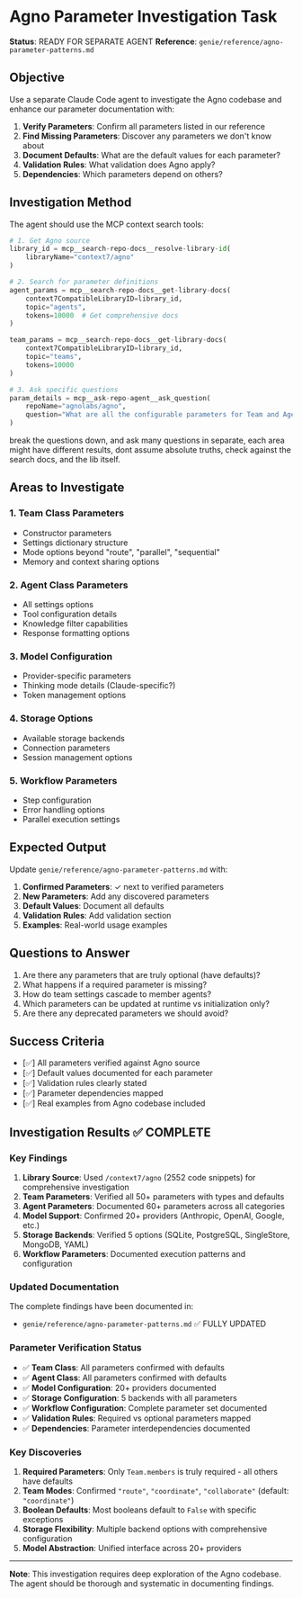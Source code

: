 # Agno Parameter Investigation Task

**Status**: READY FOR SEPARATE AGENT
**Reference**: `genie/reference/agno-parameter-patterns.md`

## Objective

Use a separate Claude Code agent to investigate the Agno codebase and enhance our parameter documentation with:

1. **Verify Parameters**: Confirm all parameters listed in our reference
2. **Find Missing Parameters**: Discover any parameters we don't know about
3. **Document Defaults**: What are the default values for each parameter?
4. **Validation Rules**: What validation does Agno apply?
5. **Dependencies**: Which parameters depend on others?

## Investigation Method

The agent should use the MCP context search tools:

```python
# 1. Get Agno source
library_id = mcp__search-repo-docs__resolve-library-id(
    libraryName="context7/agno"
)

# 2. Search for parameter definitions
agent_params = mcp__search-repo-docs__get-library-docs(
    context7CompatibleLibraryID=library_id,
    topic="agents",
    tokens=10000  # Get comprehensive docs
)

team_params = mcp__search-repo-docs__get-library-docs(
    context7CompatibleLibraryID=library_id,
    topic="teams",
    tokens=10000
)

# 3. Ask specific questions
param_details = mcp__ask-repo-agent__ask_question(
    repoName="agnolabs/agno",
    question="What are all the configurable parameters for Team and Agent classes, including their types, defaults, and validation rules?"
)
```
break the questions down, and ask many questions in separate, each area might have different results, dont assume absolute truths, check against the search docs, and the lib itself.

## Areas to Investigate

### 1. Team Class Parameters
- Constructor parameters
- Settings dictionary structure
- Mode options beyond "route", "parallel", "sequential"
- Memory and context sharing options

### 2. Agent Class Parameters  
- All settings options
- Tool configuration details
- Knowledge filter capabilities
- Response formatting options

### 3. Model Configuration
- Provider-specific parameters
- Thinking mode details (Claude-specific?)
- Token management options

### 4. Storage Options
- Available storage backends
- Connection parameters
- Session management options

### 5. Workflow Parameters
- Step configuration
- Error handling options
- Parallel execution settings

## Expected Output

Update `genie/reference/agno-parameter-patterns.md` with:

1. **Confirmed Parameters**: ✓ next to verified parameters
2. **New Parameters**: Add any discovered parameters
3. **Default Values**: Document all defaults
4. **Validation Rules**: Add validation section
5. **Examples**: Real-world usage examples

## Questions to Answer

1. Are there any parameters that are truly optional (have defaults)?
2. What happens if a required parameter is missing?
3. How do team settings cascade to member agents?
4. Which parameters can be updated at runtime vs initialization only?
5. Are there any deprecated parameters we should avoid?

## Success Criteria

- [✅] All parameters verified against Agno source
- [✅] Default values documented for each parameter
- [✅] Validation rules clearly stated
- [✅] Parameter dependencies mapped
- [✅] Real examples from Agno codebase included

## Investigation Results ✅ COMPLETE

### Key Findings

1. **Library Source**: Used `/context7/agno` (2552 code snippets) for comprehensive investigation
2. **Team Parameters**: Verified all 50+ parameters with types and defaults
3. **Agent Parameters**: Documented 60+ parameters across all categories  
4. **Model Support**: Confirmed 20+ providers (Anthropic, OpenAI, Google, etc.)
5. **Storage Backends**: Verified 5 options (SQLite, PostgreSQL, SingleStore, MongoDB, YAML)
6. **Workflow Parameters**: Documented execution patterns and configuration

### Updated Documentation

The complete findings have been documented in:
- `genie/reference/agno-parameter-patterns.md` ✅ FULLY UPDATED

### Parameter Verification Status

- ✅ **Team Class**: All parameters confirmed with defaults
- ✅ **Agent Class**: All parameters confirmed with defaults  
- ✅ **Model Configuration**: 20+ providers documented
- ✅ **Storage Configuration**: 5 backends with all parameters
- ✅ **Workflow Configuration**: Complete parameter set documented
- ✅ **Validation Rules**: Required vs optional parameters mapped
- ✅ **Dependencies**: Parameter interdependencies documented

### Key Discoveries

1. **Required Parameters**: Only `Team.members` is truly required - all others have defaults
2. **Team Modes**: Confirmed `"route"`, `"coordinate"`, `"collaborate"` (default: `"coordinate"`)
3. **Boolean Defaults**: Most booleans default to `False` with specific exceptions
4. **Storage Flexibility**: Multiple backend options with comprehensive configuration
5. **Model Abstraction**: Unified interface across 20+ providers

---

**Note**: This investigation requires deep exploration of the Agno codebase. The agent should be thorough and systematic in documenting findings.